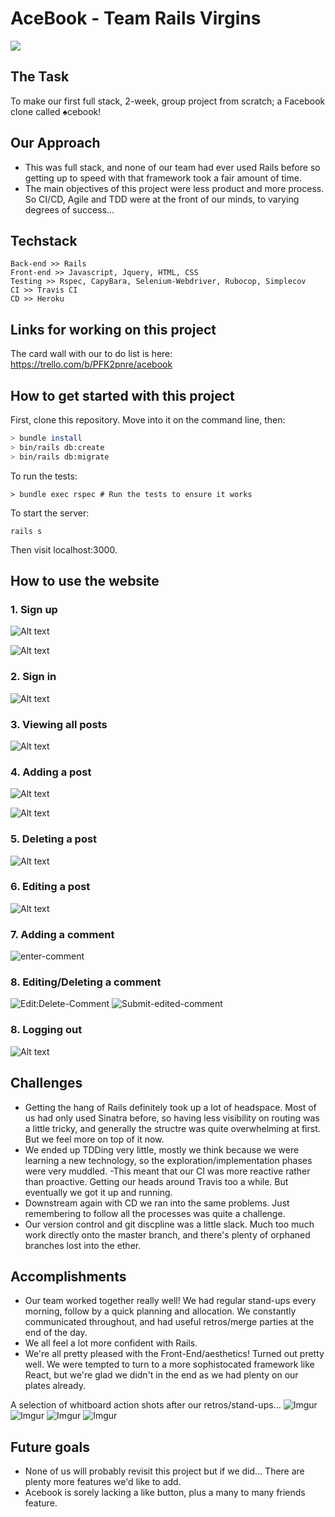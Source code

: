 # AceBook - Team Rails Virgins

![](https://i2-prod.manchestereveningnews.co.uk/incoming/article16110362.ece/ALTERNATES/s810/0_East-Coast-Main-Line.jpg)

## The Task

To make our first full stack, 2-week, group project from scratch; a Facebook clone called <span>&#9824;</span>cebook!

## Our Approach

- This was full stack, and none of our team had ever used Rails before so getting up to speed with that framework took a fair amount of time.
- The main objectives of this project were less product and more process.  So CI/CD, Agile and TDD were at the front of our minds, to varying degrees of success...

## Techstack

```
Back-end >> Rails
Front-end >> Javascript, Jquery, HTML, CSS
Testing >> Rspec, CapyBara, Selenium-Webdriver, Rubocop, Simplecov
CI >> Travis CI
CD >> Heroku
```

## Links for working on this project

The card wall with our to do list is here: https://trello.com/b/PFK2pnre/acebook

## How to get started with this project

First, clone this repository. Move into it on the command line, then:

```bash
> bundle install
> bin/rails db:create
> bin/rails db:migrate
 ```
 
 To run the tests:
 
 ```
> bundle exec rspec # Run the tests to ensure it works
```
To start the server:

```
rails s
```
Then visit localhost:3000.

## How to use the website

### 1. Sign up

![Alt text](https://user-images.githubusercontent.com/40341869/63258743-a2830080-c274-11e9-9737-e40f6600e07a.png)

![Alt text](https://user-images.githubusercontent.com/40341869/63259484-6e104400-c276-11e9-8f96-790ef53154c3.png)

### 2. Sign in

![Alt text](https://user-images.githubusercontent.com/40341869/63259103-68662e80-c275-11e9-9e56-e85cbac35340.png)

### 3. Viewing all posts

![Alt text](https://user-images.githubusercontent.com/40341869/63259820-584f4e80-c277-11e9-810b-7ec5fa845e2b.png)

### 4. Adding a post

![Alt text](https://user-images.githubusercontent.com/40341869/63260249-4f12b180-c278-11e9-8586-9790fadb2868.png)

![Alt text](https://user-images.githubusercontent.com/40341869/63260384-b6c8fc80-c278-11e9-8a62-c5b69b52fc57.png)

### 5. Deleting a post

![Alt text](https://user-images.githubusercontent.com/40341869/63260653-7027d200-c279-11e9-9463-ab05953f527b.png)

### 6. Editing a post

![Alt text](https://user-images.githubusercontent.com/40341869/63260939-2d1a2e80-c27a-11e9-9cb2-1ad04a9dce8a.png)

### 7. Adding a comment

![enter-comment](https://user-images.githubusercontent.com/45185594/63522855-00238100-c4f1-11e9-8b7f-fdd7d5d23a28.png)

### 8. Editing/Deleting a comment

![Edit:Delete-Comment](https://user-images.githubusercontent.com/45185594/63522995-3f51d200-c4f1-11e9-8b36-d4168524dd35.png)
![Submit-edited-comment](https://user-images.githubusercontent.com/45185594/63522994-3f51d200-c4f1-11e9-8d2c-56a389c0bb8b.png)

### 8. Logging out

![Alt text](https://user-images.githubusercontent.com/40341869/63261107-8b471180-c27a-11e9-9f74-7fd2023c643b.png)

## Challenges

- Getting the hang of Rails definitely took up a lot of headspace.  Most of us had only used Sinatra before, so having less visibility on routing was a little tricky, and generally the structre was quite overwhelming at first.  But we feel more on top of it now.
- We ended up TDDing very little, mostly we think because we were learning a new technology, so the exploration/implementation phases were very muddled.
-This meant that our CI was more reactive rather than proactive.  Getting our heads around Travis too a while.  But eventually we got it up and running.
- Downstream again with CD we ran into the same problems.  Just remembering to follow all the processes was quite a challenge.
- Our version control and git discpline was a little slack.  Much too much work directly onto the master branch, and there's plenty of orphaned branches lost into the ether.

## Accomplishments

- Our team worked together really well!  We had regular stand-ups every morning, follow by a quick planning and allocation.  We constantly communicated throughout, and had useful retros/merge parties at the end of the day.
- We all feel a lot more confident with Rails.
- We're all pretty pleased with the Front-End/aesthetics!  Turned out pretty well.  We were tempted to turn to a more sophistocated framework like React, but we're glad we didn't in the end as we had plenty on our plates already.

A selection of whitboard action shots after our retros/stand-ups...
![Imgur](https://i.imgur.com/7VxXyuw.jpg?1)
![Imgur](https://i.imgur.com/000UoYf.jpg?1)
![Imgur](https://i.imgur.com/AMUJDD1.jpg?1)
![Imgur](https://i.imgur.com/QJneiKV.jpg?1)


## Future goals

- None of us will probably revisit this project but if we did...  There are plenty more features we'd like to add.
- Acebook is sorely lacking a like button, plus a many to many friends feature.

